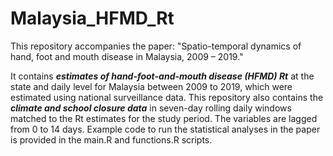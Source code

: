 # Malaysia_HFMD_Rt

This repository accompanies the paper: "Spatio-temporal dynamics of hand, foot and mouth disease in Malaysia, 2009 – 2019." 

It contains __*estimates of hand-foot-and-mouth disease (HFMD) Rt*__ at the state and daily level for Malaysia between 2009 to 2019, which were estimated using national surveillance data. This repository also contains the __*climate and school closure data*__ in seven-day rolling daily windows matched to the Rt estimates for the study period. The variables are lagged from 0 to 14 days. Example code to run the statistical analyses in the paper is provided in the main.R and functions.R scripts. 
